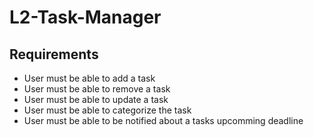 # L2-Task-Manager

## Requirements

- User must be able to add a task
- User must be able to remove a task
- User must be able to update a task
- User must be able to categorize the task
- User must be able to be notified about a tasks upcomming deadline
